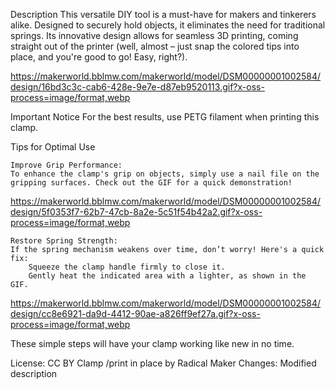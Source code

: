 Description
This versatile DIY tool is a must-have for makers and tinkerers alike. Designed to securely hold objects, it eliminates the need for traditional springs. Its innovative design allows for seamless 3D printing, coming straight out of the printer (well, almost – just snap the colored tips into place, and you're good to go! Easy, right?).

 https://makerworld.bblmw.com/makerworld/model/DSM00000001002584/design/16bd3c3c-cab6-428e-9e7e-d87eb9520113.gif?x-oss-process=image/format,webp

 

Important Notice
For the best results, use PETG filament when printing this clamp.

Tips for Optimal Use

    Improve Grip Performance:
    To enhance the clamp's grip on objects, simply use a nail file on the gripping surfaces. Check out the GIF for a quick demonstration!
<https://makerworld.bblmw.com/makerworld/model/DSM00000001002584/design/5f0353f7-62b7-47cb-8a2e-5c51f54b42a2.gif?x-oss-process=image/format,webp>
    
    Restore Spring Strength:
    If the spring mechanism weakens over time, don’t worry! Here's a quick fix:
        Squeeze the clamp handle firmly to close it.
        Gently heat the indicated area with a lighter, as shown in the GIF.
<https://makerworld.bblmw.com/makerworld/model/DSM00000001002584/design/cc8e6921-da9d-4412-90ae-a826ff9ef27a.gif?x-oss-process=image/format,webp>
 
These simple steps will have your clamp working like new in no time.

License: CC BY Clamp /print in place by Radical Maker
Changes: Modified description
